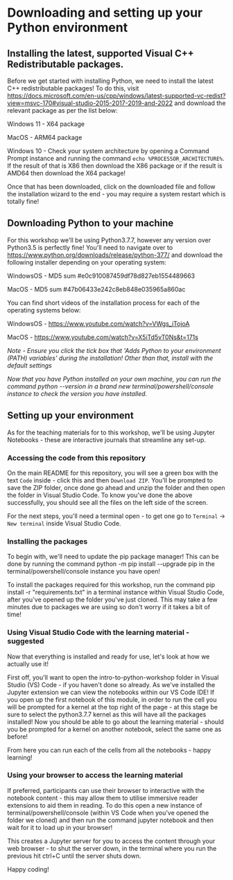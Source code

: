 # Downloading and setting up your Python environment

## Installing the latest, supported Visual C++ Redistributable packages.

Before we get started with installing Python, we need to install the latest C++ redistributable packages! To do this, visit https://docs.microsoft.com/en-us/cpp/windows/latest-supported-vc-redist?view=msvc-170#visual-studio-2015-2017-2019-and-2022 and download the relevant package as per the list below:

Windows 11 - X64 package

MacOS - ARM64 package

Windows 10 - Check your system architecture by opening a Command Prompt instance and running the command `echo %PROCESSOR_ARCHITECTURE%`. If the result of that is X86 then download the X86 package or if the result is AMD64 then download the X64 package!

Once that has been downloaded, click on the downloaded file and follow the installation wizard to the end - you may require a system restart which is totally fine!

## Downloading Python to your machine
For this workshop we'll be using Python3.7.7, however any version over Python3.5 is perfectly fine! You'll need to navigate over to https://www.python.org/downloads/release/python-377/ and download the following installer depending on your operating system:

WindowsOS - MD5 sum #e0c910087459df78d827eb1554489663

MacOS - MD5 sum #47b06433e242c8eb848e035965a860ac

You can find short videos of the installation process for each of the operating systems below:

WindowsOS - https://www.youtube.com/watch?v=VWgs_iTojoA

MacOS - https://www.youtube.com/watch?v=X5iTd5vT0Ns&t=171s

*Note - Ensure you click the tick box that 'Adds Python to your environment (PATH) variables' during the installation! Other than that, install with the default settings*

*Now that you have Python installed on your own machine, you can run the command python --version in a brand new terminal/powershell/console instance to check the version you have installed.*

## Setting up your environment
As for the teaching materials for to this workshop, we'll be using Jupyter Notebooks - these are interactive journals that streamline any set-up.

### Accessing the code from this repository
On the main README for this repository, you will see a green box with the text `Code` inside - click this and then `Download ZIP`. You'll be prompted to save the ZIP folder, once done go ahead and unzip the folder and then open the folder in Visual Studio Code. To know you've done the above successfully, you should see all the files on the left side of the screen.

For the next steps, you'll need a terminal open - to get one go to `Terminal` -> `New terminal` inside Visual Studio Code.

### Installing the packages
To begin with, we'll need to update the pip package manager! This can be done by running the command python -m pip install --upgrade pip in the terminal/powershell/console instance you have open!

To install the packages required for this workshop, run the command pip install -r "requirements.txt" in a terminal instance within Visual Studio Code, after you've opened up the folder you've just cloned. This may take a few minutes due to packages we are using so don't worry if it takes a bit of time!

### Using Visual Studio Code with the learning material - suggested
Now that everything is installed and ready for use, let's look at how we actually use it!

First off, you'll want to open the intro-to-python-workshop folder in Visual Studio (VS) Code - if you haven't done so already. As we've installed the Jupyter extension we can view the notebooks within our VS Code IDE! If you open up the first notebook of this module, in order to run the cell you will be prompted for a kernel at the top right of the page - at this stage be sure to select the python3.7.7 kernel as this will have all the packages installed! Now you should be able to go about the learning material - should you be prompted for a kernel on another notebook, select the same one as before!

From here you can run each of the cells from all the notebooks - happy learning!

### Using your browser to access the learning material
If preferred, participants can use their browser to interactive with the notebook content - this may allow them to utilise immersive reader extensions to aid them in reading. To do this open a new instance of terminal/powershell/console (within VS Code when you've opened the folder we cloned) and then run the command jupyter notebook and then wait for it to load up in your browser!

This creates a Jupyter server for you to access the content through your web browser - to shut the server down, in the terminal where you run the previous hit ctrl+C until the server shuts down.

Happy coding!

